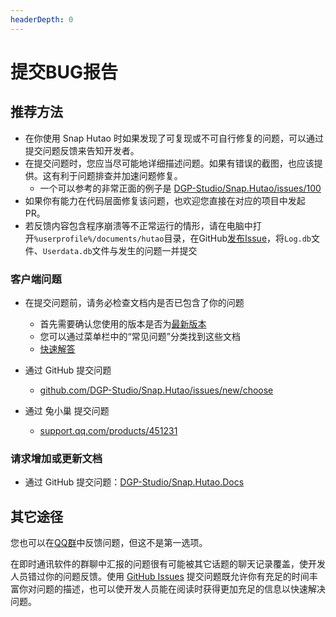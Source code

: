 ```yaml
---
headerDepth: 0
---
```


# 提交BUG报告

## 推荐方法

- 在你使用 Snap Hutao 时如果发现了可复现或不可自行修复的问题，可以通过提交问题反馈来告知开发者。
- 在提交问题时，您应当尽可能地详细描述问题。如果有错误的截图，也应该提供。这有利于问题排查并加速问题修复。
  - 一个可以参考的非常正面的例子是 [DGP-Studio/Snap.Hutao/issues/100](https://github.com/DGP-Studio/Snap.Hutao/issues/100)
- 如果你有能力在代码层面修复该问题，也欢迎您直接在对应的项目中发起 PR。
- 若反馈内容包含程序崩溃等不正常运行的情形，请在电脑中打开`%userprofile%/documents/hutao`目录，在GitHub[发布Issue](https://github.com/DGP-Studio/Snap.Hutao/issues/new/choose)，将`Log.db`文件、`Userdata.db`文件与发生的问题一并提交

### 客户端问题
  - 在提交问题前，请务必检查文档内是否已包含了你的问题
    - 首先需要确认您使用的版本是否为[最新版本](https://cloud.06dn.com/s/Ke6JhO)
    - 您可以通过菜单栏中的“常见问题”分类找到这些文档
    - [快速解答](/FAQ/most-frequent-questions.md)

  - 通过 GitHub 提交问题 <Badge text="推荐" type="tip" /> 
    - [github.com/DGP-Studio/Snap.Hutao/issues/new/choose](https://github.com/DGP-Studio/Snap.Hutao/issues/new/choose)
  - 通过 兔小巢 提交问题
    - [support.qq.com/products/451231](https://support.qq.com/products/451231)

### 请求增加或更新文档
  - 通过 GitHub 提交问题：[DGP-Studio/Snap.Hutao.Docs](https://github.com/DGP-Studio/Snap.Hutao.Docs/issues/new)

## 其它途径

您也可以在[QQ群](https://www.snapgenshin.com/groups/)中反馈问题，但这不是第一选项。

在即时通讯软件的群聊中汇报的问题很有可能被其它话题的聊天记录覆盖，使开发人员错过你的问题反馈。使用 [GitHub Issues](https://github.com/DGP-Studio/Snap.Hutao/issues/new/choose) 提交问题既允许你有充足的时间丰富你对问题的描述，也可以使开发人员能在阅读时获得更加充足的信息以快速解决问题。
